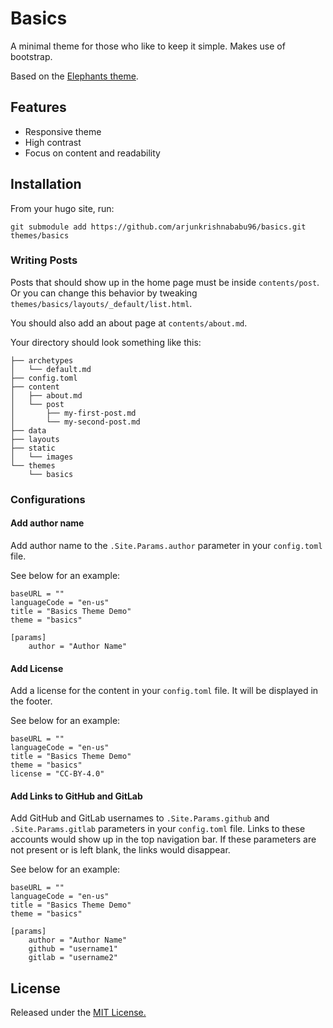 # Basics
A minimal theme for those who like to keep it simple. Makes use of bootstrap.

Based on the [Elephants theme](https://themes.gohugo.io/elephants/).

## Features
* Responsive theme
* High contrast
* Focus on content and readability

## Installation
From your hugo site, run:
```
git submodule add https://github.com/arjunkrishnababu96/basics.git themes/basics
```

### Writing Posts
Posts that should show up in the home page must be inside `contents/post`. Or you can change this behavior by tweaking `themes/basics/layouts/_default/list.html`.

You should also add an about page at `contents/about.md`.

Your directory should look something like this:
```
├── archetypes
│   └── default.md
├── config.toml
├── content
│   ├── about.md
│   └── post
│       ├── my-first-post.md
│       └── my-second-post.md
├── data
├── layouts
├── static
│   └── images
└── themes
    └── basics
```


### Configurations
#### Add author name
Add author name to the `.Site.Params.author` parameter in your `config.toml` file.

See below for an example:
```
baseURL = ""
languageCode = "en-us"
title = "Basics Theme Demo"
theme = "basics"

[params]
    author = "Author Name"
```

#### Add License
Add a license for the content in your `config.toml` file. It will be displayed in the footer.

See below for an example:
```
baseURL = ""
languageCode = "en-us"
title = "Basics Theme Demo"
theme = "basics"
license = "CC-BY-4.0"

```

#### Add Links to GitHub and GitLab
Add GitHub and GitLab usernames to `.Site.Params.github` and `.Site.Params.gitlab` parameters in your `config.toml` file. Links to these accounts would show up in the top navigation bar. If these parameters are not present or is left blank, the links would disappear.

See below for an example:
```
baseURL = ""
languageCode = "en-us"
title = "Basics Theme Demo"
theme = "basics"

[params]
    author = "Author Name"
    github = "username1"
    gitlab = "username2"
```


## License

Released under the [MIT License.](https://github.com/arjunkrishnababu96/basics/blob/master/LICENSE.md)
